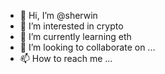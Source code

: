 - 👋 Hi, I’m @sherwin
- 👀 I’m interested in crypto
- 🌱 I’m currently learning  eth
- 💞️ I’m looking to collaborate on ...
- 📫 How to reach me ...

<!---
sherwin-win/sherwin-win is a ✨ special ✨ repository because its `README.md` (this file) appears on your GitHub profile.
You can click the Preview link to take a look at your changes.
--->
